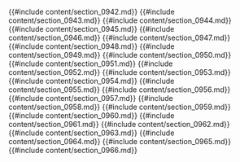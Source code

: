{{#include content/section_0942.md}}
{{#include content/section_0943.md}}
{{#include content/section_0944.md}}
{{#include content/section_0945.md}}
{{#include content/section_0946.md}}
{{#include content/section_0947.md}}
{{#include content/section_0948.md}}
{{#include content/section_0949.md}}
{{#include content/section_0950.md}}
{{#include content/section_0951.md}}
{{#include content/section_0952.md}}
{{#include content/section_0953.md}}
{{#include content/section_0954.md}}
{{#include content/section_0955.md}}
{{#include content/section_0956.md}}
{{#include content/section_0957.md}}
{{#include content/section_0958.md}}
{{#include content/section_0959.md}}
{{#include content/section_0960.md}}
{{#include content/section_0961.md}}
{{#include content/section_0962.md}}
{{#include content/section_0963.md}}
{{#include content/section_0964.md}}
{{#include content/section_0965.md}}
{{#include content/section_0966.md}}
